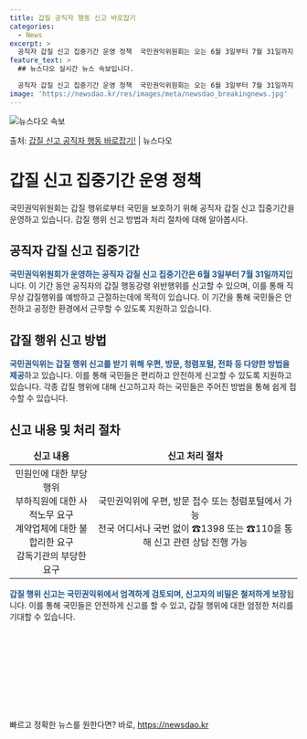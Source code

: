 ```yaml
---
title: 갑질 공직자 행동 신고 바로잡기
categories:
  - News
excerpt: >
  공직자 갑질 신고 집중기간 운영 정책  국민권익위원회는 오는 6월 3일부터 7월 31일까지 공직자 ‘갑질’ …
feature_text: >
  ## 뉴스다오 실시간 뉴스 속보입니다.

  공직자 갑질 신고 집중기간 운영 정책  국민권익위원회는 오는 6월 3일부터 7월 31일까지 공직자 ‘갑질’ …
image: 'https://newsdao.kr/res/images/meta/newsdao_breakingnews.jpg'
---
```


![뉴스다오 속보](https://newsdao.kr/res/images/meta/newsdao_breakingnews.jpg)

<p>출처: <a href="https://newsdao.kr/4013" rel="dofollow">갑질 신고 공직자 행동 바로잡기!</a> | 뉴스다오</p>

<h1>갑질 신고 집중기간 운영 정책</h1>
<p data-ke-size="size16"></p>
국민권익위원회는 갑질 행위로부터 국민을 보호하기 위해 공직자 갑질 신고 집중기간을 운영하고 있습니다. 갑질 행위 신고 방법과 처리 절차에 대해 알아봅시다.
<p data-ke-size="size16"></p>

<h2>공직자 갑질 신고 집중기간</h2>
<p><b><span style="color: #1a5490;">국민권익위원회가 운영하는 공직자 갑질 신고 집중기간은 6월 3일부터 7월 31일까지</span></b>입니다. 이 기간 동안 공직자의 갑질 행동강령 위반행위를 신고할 수 있으며, 이를 통해 직무상 갑질행위를 예방하고 근절하는데에 목적이 있습니다. 이 기간을 통해 국민들은 안전하고 공정한 환경에서 근무할 수 있도록 지원하고 있습니다.</p>

<h2>갑질 행위 신고 방법</h2>
<p><b><span style="color: #1a5490;">국민권익위는 갑질 행위 신고를 받기 위해 우편, 방문, 청렴포털, 전화 등 다양한 방법을 제공</span></b>하고 있습니다. 이를 통해 국민들은 편리하고 안전하게 신고할 수 있도록 지원하고 있습니다. 각종 갑질 행위에 대해 신고하고자 하는 국민들은 주어진 방법을 통해 쉽게 접수할 수 있습니다.</p>

<h2>신고 내용 및 처리 절차</h2>
<table>
<thead>
<tr>
<td style="text-align: center; height: 17px;"><b>신고 내용</b></td>
<td style="text-align: center; height: 17px;"><b>신고 처리 절차</b></td>
</tr>
</thead>
<tbody>
<tr>
<td style="text-align: center; height: 17px;">민원인에 대한 부당행위<br>부하직원에 대한 사적노무 요구<br>계약업체에 대한 불합리한 요구<br>감독기관의 부당한 요구</td>
<td style="text-align: center; height: 17px;">국민권익위에 우편, 방문 접수 또는 청렴포털에서 가능<br>전국 어디서나 국번 없이 ☎1398 또는 ☎110을 통해 신고 관련 상담 진행 가능</td>
</tr>
</tbody>
</table>
<p><b><span style="color: #1a5490;">갑질 행위 신고는 국민권익위에서 엄격하게 검토되며, 신고자의 비밀은 철저하게 보장</span></b>됩니다. 이를 통해 국민들은 안전하게 신고를 할 수 있고, 갑질 행위에 대한 엄정한 처리를 기대할 수 있습니다.</p>

<p data-ke-size="size16">&nbsp;</p>
<p data-ke-size="size16">&nbsp;</p>
<p data-ke-size="size16">&nbsp;</p>
<p data-ke-size="size16">&nbsp;</p>
<p data-ke-size="size16">&nbsp;</p> 

빠르고 정확한 뉴스를 원한다면? 바로, <a href="https://newsdao.kr" rel="dofollow">https://newsdao.kr</a>


